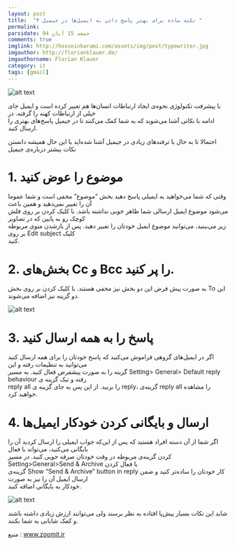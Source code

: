 ```yaml
---
layout: post
title:  "۴ نکته ساده برای بهتر پاسخ‌ دادن به ایمیل‌ها در جیمیل "
permalink: 
parsidate: جمعه 15 آبان 94
comments: true
imglink: http://hosseinkarami.com/assets/img/post/typewriter.jpg
imgauthor: http://florianklauer.de/
imgauthorname: Florian Klauer
category: it
tags: [gmail]
---
```

![alt text]({{site.url}}/assets/img/post1.jpg)

با پیشرفت تکنولوژی نحوه‌ی ایجاد ارتباطات انسان‌ها هم تغییر کرده است و ایمیل جای خیلی از ارتباطات کهنه را گرفته. در   
ادامه با نکاتی آشنا می‌شوید که به شما کمک می‌کنند تا در جیمیل پاسخ‌های بهتری را ارسال کنید.

احتمالا تا به حال با ترفندهای زیادی در جیمیل آشنا شده‌اید با این حال همیشه دانستن نکات بیشتر درباره‌ی جیمیل  

# 1. موضوع را عوض کنید
   وقتی که شما می‌خواهید به ایمیلی پاسخ دهید بخش “موضوع” مخفی است و شما عموما آن را تغییر نمی‌دهید و همین باعث   
   می‌شود موضوع ایمیل ارسالی شما ظاهر خوبی نداشته باشد. با کلیک کردن بر روی فلش کوچک رو به پایین که در تصاویر   
   زیر می‌بینید، می‌توانید موضوع ایمیل خودتان را تغییر دهید. پس از بازشدن منوی مربوطه بر روی Edit subject کلیک  
   کنید.

# 2. بخش‌های Cc و Bcc را پر کنید.
   به صورت پیش فرض این دو بخش نیز مخفی هستند. با کلیک کردن بر روی بخش To این دو گزینه نیز اضافه می‌شوند.

   ![alt text]({{site.url}}/assets/img/post1.2.jpg)

# 3. پاسخ را به همه ارسال کنید
اگر در ایمیل‌های گروهی فراموش می‌کنید که پاسخ خودتان را برای همه ارسال کنید می‌توانید به تنظیمات رفته و این  
گزینه را به صورت پیشفرض فعال کنید. به مسیر Setting> General> Default reply behaviour رفته و تیک گزینه ی  
reply all را بزنید. از این پس به جای گزینه ی reply، گزینه‌ی reply all را مشاهده خواهید کرد.  

# 4.  ارسال و بایگانی کردن خودکار ایمیل‌ها
   اگر شما از آن دسته افراد هستید که پس از این‌که جواب ایمیلی را ارسال کردید آن را بایگانی می‌کنید، می‌تواند با فعال   
   کردن گزینه‌ی مربوطه در وقت خودتان صرفه جویی کنید. در مسیر Setting>General>Send & Archive با فعال کردن   
   گزینه‌ی Show “Send & Archive” button in reply کار خودتان را ساده‌تر کنید و ضمن ارسال ایمیل آن را نیز به صورت   
   خودکار به بایگانی اضافه کنید.

   ![alt text]({{site.url}}/assets/img/post1.3.jpg)

شاید این نکات بسیار پیش‌پا افتاده به نظر برسند ولی می‌توانند ارزش زیادی داشته باشند و کمک شایانی به شما بکنند.

منبع : www.zoomit.ir
